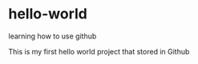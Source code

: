# hello-world
learning how to use github

This is my first hello world project that stored in Github

